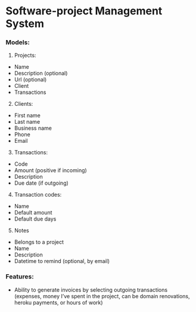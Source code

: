 # Software-project Management System

### Models:
1. Projects:
  - Name
  - Description (optional)
  - Url (optional)
  - Client
  - Transactions
2. Clients:
  - First name
  - Last name
  - Business name
  - Phone
  - Email
3. Transactions:
  - Code
  - Amount (positive if incoming)
  - Description
  - Due date (if outgoing)
4. Transaction codes:
  - Name
  - Default amount
  - Default due days
5. Notes
  - Belongs to a project
  - Name
  - Description
  - Datetime to remind (optional, by email)

### Features:
  - Ability to generate invoices by selecting outgoing transactions (expenses, money I’ve spent in the project, can be domain renovations, heroku payments, or hours of work)
